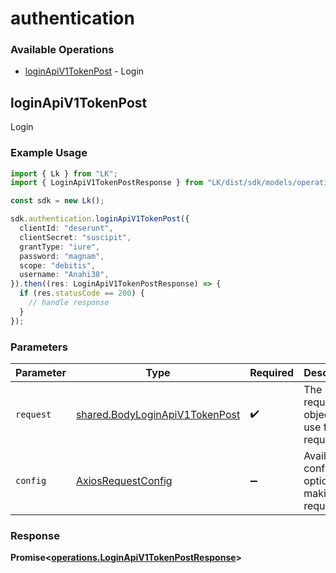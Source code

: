 # authentication

### Available Operations

* [loginApiV1TokenPost](#loginapiv1tokenpost) - Login

## loginApiV1TokenPost

Login

### Example Usage

```typescript
import { Lk } from "LK";
import { LoginApiV1TokenPostResponse } from "LK/dist/sdk/models/operations";

const sdk = new Lk();

sdk.authentication.loginApiV1TokenPost({
  clientId: "deserunt",
  clientSecret: "suscipit",
  grantType: "iure",
  password: "magnam",
  scope: "debitis",
  username: "Anahi38",
}).then((res: LoginApiV1TokenPostResponse) => {
  if (res.statusCode == 200) {
    // handle response
  }
});
```

### Parameters

| Parameter                                                                        | Type                                                                             | Required                                                                         | Description                                                                      |
| -------------------------------------------------------------------------------- | -------------------------------------------------------------------------------- | -------------------------------------------------------------------------------- | -------------------------------------------------------------------------------- |
| `request`                                                                        | [shared.BodyLoginApiV1TokenPost](../../models/shared/bodyloginapiv1tokenpost.md) | :heavy_check_mark:                                                               | The request object to use for the request.                                       |
| `config`                                                                         | [AxiosRequestConfig](https://axios-http.com/docs/req_config)                     | :heavy_minus_sign:                                                               | Available config options for making requests.                                    |


### Response

**Promise<[operations.LoginApiV1TokenPostResponse](../../models/operations/loginapiv1tokenpostresponse.md)>**

